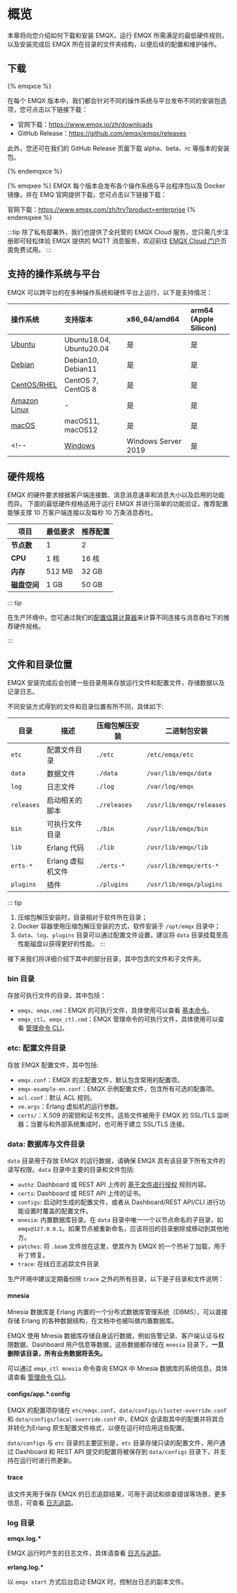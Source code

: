 # 概览

本章将向您介绍如何下载和安装 EMQX，运行 EMQX 所需满足的最低硬件规则，以及安装完成后 EMQX 所在目录的文件夹结构，以便后续的配置和维护操作。

## 下载

{% emqxce %}

在每个 EMQX 版本中，我们都会针对不同的操作系统与平台发布不同的安装包选项，您可点击以下链接下载：

- 官网下载：<https://www.emqx.io/zh/downloads>
- GitHub Release：<https://github.com/emqx/emqx/releases>

此外，您还可在我们的 GitHub Release 页面下载 alpha、beta、rc 等版本的安装包。

{% endemqxce %}

{% emqxee %}
EMQX 每个版本会发布各个操作系统与平台程序包以及 Docker 镜像，并在 EMQ 官网提供下载，您可点击以下链接下载：

官网下载：<https://www.emqx.com/zh/try?product=enterprise>
{% endemqxee %}

:::tip
除了私有部署外，我们也提供了全托管的 EMQX Cloud 服务，您只需几步注册即可轻松体验 EMQX 提供的 MQTT 消息服务，欢迎前往 [EMQX Cloud 门户](https://cloud.emqx.com/)页面免费试用。
:::

## 支持的操作系统与平台

EMQX 可以跨平台的在多种操作系统和硬件平台上运行，以下是支持情况：

| 操作系统                                  | 支持版本                 | x86_64/amd64 | arm64 (Apple Silicon) |
| :---------------------------------------- | :----------------------- | :----------- | :-------------------- |
| [Ubuntu](./install-ubuntu.md)             | Ubuntu18.04, Ubuntu20.04 | 是           | 是                    |
| [Debian](./install-debian.md)             | Debian10, Debian11       | 是           | 是                    |
| [CentOS/RHEL](./install-centos.md)        | CentOS 7, CentOS 8       | 是           | 是                    |
| [Amazon Linux](./install-amazon-linux.md) | -                        | 是           | 是                    |
| [macOS](./install-macOS.md)               | macOS11, macOS12         | 是           | 是                    |
<!-- | [Windows](./install-windows.md)           | Windows Server 2019      | 是           | 否                    | -->
<!-- TODO 在企业版中不显示 -->

## 硬件规格

EMQX 的硬件要求根据客户端连接数、消息消息速率和消息大小以及启用的功能而异。
下面的最低硬件规格适用于运行 EMQX 并进行简单的功能验证，推荐配置能够支撑 10 万客户端连接以及每秒 10 万条消息吞吐。

| 项目         | 最低要求 | 推荐配置 |
| ------------ | -------- | -------- |
| **节点数**   | 1        | 2        |
| **CPU**      | 1 核     | 16 核    |
| **内存**     | 512 MB   | 32 GB    |
| **磁盘空间** | 1 GB     | 50 GB    |

::: tip

在生产环境中，您可通过我们的[配置估算计算器](https://www.emqx.com/zh/server-estimate)来计算不同连接与消息吞吐下的推荐硬件规格。

:::

## 文件和目录位置

EMQX 安装完成后会创建一些目录用来存放运行文件和配置文件，存储数据以及记录日志。

不同安装方式得到的文件和目录位置有所不同，具体如下:

| 目录       | 描述              | 压缩包解压安装 | 二进制包安装             |
| ---------- | ----------------- | -------------- | ------------------------ |
| `etc`      | 配置文件目录      | `./etc`        | `/etc/emqx/etc`          |
| `data`     | 数据文件          | `./data`       | `/var/lib/emqx/data`     |
| `log`      | 日志文件          | `./log`        | `/var/log/emqx`          |
| `releases` | 启动相关的脚本    | `./releases`   | `/usr/lib/emqx/releases` |
| `bin`      | 可执行文件目录    | `./bin`        | `/usr/lib/emqx/bin`      |
| `lib`      | Erlang 代码       | `./lib`        | `/usr/lib/emqx/lib`      |
| `erts-*`   | Erlang 虚拟机文件 | `./erts-*`     | `/usr/lib/emqx/erts-*`   |
| `plugins`  | 插件              | `./plugins`    | `/usr/lib/emqx/plugins`  |

::: tip

1. 压缩包解压安装时，目录相对于软件所在目录；
2. Docker 容器使用压缩包解压安装的方式，软件安装于 `/opt/emqx` 目录中；
3. `data`、`log`、`plugins` 目录可以通过配置文件设置，建议将 `data` 目录挂载至高性能磁盘以获得更好的性能。
   :::

接下来我们将详细介绍下其中的部分目录，其中包含的文件和子文件夹。

### bin 目录

存放可执行文件的目录，其中包括：

- `emqx`、`emqx.cmd`：EMQX 的可执行文件，具体使用可以查看 [基本命令](../admin/cli.md)。
- `emqx_ctl`、`emqx_ctl.cmd`：EMQX 管理命令的可执行文件，具体使用可以查看 [管理命令 CLI](../admin/cli.md)。

### etc: 配置文件目录

存放 EMQX 配置文件，其中包括:

- `emqx.conf`：EMQX 的主配置文件，默认包含常用的配置项。
- `emqx-example-en.conf`：EMQX 示例配置文件，包含所有可选的配置项。
- `acl.conf`：默认 ACL 规则。
- `vm.args`：Erlang 虚拟机的运行参数。
- `certs/`：X.509 的密钥和证书文件。这些文件被用于 EMQX 的 SSL/TLS 监听器；当要与和外部系统集成时，也可用于建立 SSL/TLS 连接。

### data: 数据库与文件目录

`data` 目录用于存放 EMQX 的运行数据，请确保 EMQX 具有该目录下所有文件的读写权限。`data` 目录中主要的目录和文件包括:

- `authz`: Dashboard 或 REST API 上传的 [基于文件进行授权](../access-control/authz/file.md) 规则内容。
- `certs`: Dashboard 或 REST API 上传的证书。
- `configs`: 启动时生成的配置文件，或者从 Dashboard/REST API/CLI 进行功能设置时覆盖的配置文件。
- `mnesia`: 内置数据库目录。在 `data` 目录中唯一一个以节点命名的子目录，如 `emqx@127.0.0.1`。如果节点被重新命名，应该将旧的目录删除或移动到其他地方。
- `patches`: 将 `.beam` 文件放在这里，使其作为 EMQX 的一个热补丁加载，用于补丁修复。
- `trace`: 在线日志追踪文件目录

生产环境中建议定期备份除 `trace` 之外的所有目录，以下是子目录和文件说明：

#### mnesia

Mnesia 数据库是 Erlang 内置的一个分布式数据库管理系统（DBMS），可以直接存储 Erlang 的各种数据结构，在文档中也被叫做内置数据库。

EMQX 使用 Mnesia 数据库存储自身运行数据，例如告警记录、客户端认证与权限数据、Dashboard 用户信息等数据，这些数据都存储在 `mnesia` 目录下，**一旦删除该目录，所有业务数据将丢失。**

可以通过 `emqx_ctl mnesia` 命令查询 EMQX 中 Mnesia 数据库的系统信息，具体请查看 [管理命令 CLI](../admin/cli.md)。

#### configs/app.*.config

EMQX 的配置项存储在 `etc/emqx.conf`、`data/configs/cluster-override.conf`和 `data/configs/local-override.conf` 中，EMQX 会读取其中的配置并将其合并转化为Erlang 原生配置文件格式，以便在运行时应用这些配置。

`data/configs` 与 `etc` 目录的主要区别是，`etc` 目录存储只读的配置文件，用户通过 Dashboard 和 REST API 提交的配置将被保存到 `data/configs` 目录下，并支持在运行时进行热更新。

#### trace

该文件夹用于保存 EMQX 的日志追踪结果，可用于调试和排查错误等场景，更多信息，可查看 [日志追踪](../observability/tracer.md)。

### log 目录

**emqx.log.\***

EMQX 运行时产生的日志文件，具体请查看 [日志与追踪](../observability/log.md)。

**erlang.log.\***

以 `emqx start` 方式后台启动 EMQX 时，控制台日志的副本文件。
